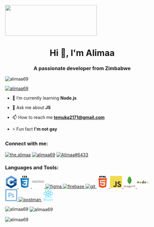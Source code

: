 <img align="center" src="[https://raw.githubusercontent.com/rahuldkjain/github-profile-readme-generator/master/src/images/icons/Social/instagram.svg](https://img.freepik.com/free-vector/night-rice-field-terraces-asian-mountains-landscape-with-paddy-plantation-cascades-chinese-agricultural-farm-dark-starry-sky-with-full-moon-glowing-fireflies-cartoon-vector-illustration_107791-10584.jpg?w=2000&t=st=1671613194~exp=1671613794~hmac=006a3c97357f5d8fbc7549cce45b3d3d61bb4b7ecb7e4b0c8672477759c69f9d)" alt="" height="100" width="300" />
<h1 align="center">Hi 👋, I'm Alimaa</h1>
<h3 align="center">A passionate developer from Zimbabwe</h3>

<p align="left"> <img src="https://komarev.com/ghpvc/?username=alimaa69&label=Profile%20views&color=0e75b6&style=flat" alt="alimaa69" /> </p>

<p align="left"> <a href="https://github.com/ryo-ma/github-profile-trophy"><img src="https://github-profile-trophy.vercel.app/?username=alimaa69" alt="alimaa69" /></a> </p>

- 🌱 I’m currently learning **Node.js**

- 💬 Ask me about **JS**

- 📫 How to reach me **temuka2171@gmail.com**

- ⚡ Fun fact **I'm not gay**

<h3 align="left">Connect with me:</h3>
<p align="left">
<a href="https://instagram.com/the.alimaa" target="blank"><img align="center" src="https://raw.githubusercontent.com/rahuldkjain/github-profile-readme-generator/master/src/images/icons/Social/instagram.svg" alt="the.alimaa" height="30" width="40" /></a>
<a href="https://www.youtube.com/c/alimaa69" target="blank"><img align="center" src="https://raw.githubusercontent.com/rahuldkjain/github-profile-readme-generator/master/src/images/icons/Social/youtube.svg" alt="alimaa69" height="30" width="40" /></a>
<a href="https://discord.gg/Alimaa#6433" target="blank"><img align="center" src="https://raw.githubusercontent.com/rahuldkjain/github-profile-readme-generator/master/src/images/icons/Social/discord.svg" alt="Alimaa#6433" height="30" width="40" /></a>
</p>

<h3 align="left">Languages and Tools:</h3>
<p align="left"> <a href="https://www.w3schools.com/cpp/" target="_blank" rel="noreferrer"> <img src="https://raw.githubusercontent.com/devicons/devicon/master/icons/cplusplus/cplusplus-original.svg" alt="cplusplus" width="40" height="40"/> </a> <a href="https://www.w3schools.com/css/" target="_blank" rel="noreferrer"> <img src="https://raw.githubusercontent.com/devicons/devicon/master/icons/css3/css3-original-wordmark.svg" alt="css3" width="40" height="40"/> </a> <a href="https://expressjs.com" target="_blank" rel="noreferrer"> <img src="https://raw.githubusercontent.com/devicons/devicon/master/icons/express/express-original-wordmark.svg" alt="express" width="40" height="40"/> </a> <a href="https://www.figma.com/" target="_blank" rel="noreferrer"> <img src="https://www.vectorlogo.zone/logos/figma/figma-icon.svg" alt="figma" width="40" height="40"/> </a> <a href="https://firebase.google.com/" target="_blank" rel="noreferrer"> <img src="https://www.vectorlogo.zone/logos/firebase/firebase-icon.svg" alt="firebase" width="40" height="40"/> </a> <a href="https://git-scm.com/" target="_blank" rel="noreferrer"> <img src="https://www.vectorlogo.zone/logos/git-scm/git-scm-icon.svg" alt="git" width="40" height="40"/> </a> <a href="https://www.w3.org/html/" target="_blank" rel="noreferrer"> <img src="https://raw.githubusercontent.com/devicons/devicon/master/icons/html5/html5-original-wordmark.svg" alt="html5" width="40" height="40"/> </a> <a href="https://developer.mozilla.org/en-US/docs/Web/JavaScript" target="_blank" rel="noreferrer"> <img src="https://raw.githubusercontent.com/devicons/devicon/master/icons/javascript/javascript-original.svg" alt="javascript" width="40" height="40"/> </a> <a href="https://www.mongodb.com/" target="_blank" rel="noreferrer"> <img src="https://raw.githubusercontent.com/devicons/devicon/master/icons/mongodb/mongodb-original-wordmark.svg" alt="mongodb" width="40" height="40"/> </a> <a href="https://nodejs.org" target="_blank" rel="noreferrer"> <img src="https://raw.githubusercontent.com/devicons/devicon/master/icons/nodejs/nodejs-original-wordmark.svg" alt="nodejs" width="40" height="40"/> </a> <a href="https://www.photoshop.com/en" target="_blank" rel="noreferrer"> <img src="https://raw.githubusercontent.com/devicons/devicon/master/icons/photoshop/photoshop-line.svg" alt="photoshop" width="40" height="40"/> </a> <a href="https://postman.com" target="_blank" rel="noreferrer"> <img src="https://www.vectorlogo.zone/logos/getpostman/getpostman-icon.svg" alt="postman" width="40" height="40"/> </a> <a href="https://reactjs.org/" target="_blank" rel="noreferrer"> <img src="https://raw.githubusercontent.com/devicons/devicon/master/icons/react/react-original-wordmark.svg" alt="react" width="40" height="40"/> </a> </p>

<p><img align="left" src="https://github-readme-stats.vercel.app/api/top-langs?username=alimaa69&show_icons=true&locale=en&layout=compact" alt="alimaa69" /></p>

<p>&nbsp;<img align="center" src="https://github-readme-stats.vercel.app/api?username=alimaa69&show_icons=true&locale=en" alt="alimaa69" /></p>

<p><img align="center" src="https://github-readme-streak-stats.herokuapp.com/?user=alimaa69&" alt="alimaa69" /></p>
